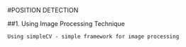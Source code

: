 #POSITION DETECTION

##1. Using Image Processing Technique

    Using simpleCV - simple framework for image processing 

